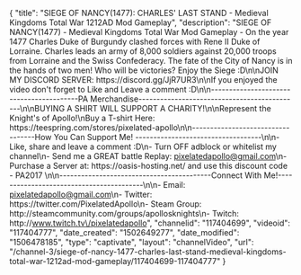 {
    "title": "SIEGE OF NANCY(1477): CHARLES' LAST STAND - Medieval Kingdoms Total War 1212AD Mod Gameplay",
    "description": "SIEGE OF NANCY(1477) - Medieval Kingdoms Total War Mod Gameplay - On the year 1477 Charles Duke of Burgundy clashed forces with Rene II Duke of Lorraine. Charles leads an army of 8,000 soldiers against 20,000 troops from Lorraine and the Swiss Confederacy. The fate of the City of Nancy is in the hands of two men! Who will be victories? Enjoy the Siege :D\n\nJOIN MY DISCORD SERVER: https:\/\/discord.gg\/JjR7UR3\n\nIf you enjoyed the video don't forget to Like and Leave a comment :D\n\n-----------------------------------------PA Merchandise---------------------------------------------\n\nBUYING A SHIRT WILL SUPPORT A CHARITY!\n\nRepresent the Knight's of Apollo!\nBuy a T-shirt Here: https:\/\/teespring.com\/stores\/pixelated-apollo\n\n----------------------------------How You Can Support Me! -----------------------------------\n\n- Like, share and leave a comment :D\n- Turn OFF adblock or whitelist my channel\n- Send me a GREAT battle Replay: pixelatedapollo@gmail.com\n- Purchase a Server at: https:\/\/oasis-hosting.net\/ and use this discount code - PA2017 \n\n------------------------------------------Connect With Me!-----------------------------------------\n\n- Email: pixelatedapollo@gmail.com\n- Twitter: https:\/\/twitter.com\/PixelatedApollo\n- Steam Group:  http:\/\/steamcommunity.com\/groups\/apollosknights\n- Twitch: http:\/\/www.twitch.tv\/pixelatedapollo",
    "channelid": "117404699",
    "videoid": "117404777",
    "date_created": "1502649277",
    "date_modified": "1506478185",
    "type": "captivate",
    "layout": "channelVideo",
    "url": "\/channel-3\/siege-of-nancy-1477-charles-last-stand-medieval-kingdoms-total-war-1212ad-mod-gameplay\/117404699-117404777"
}